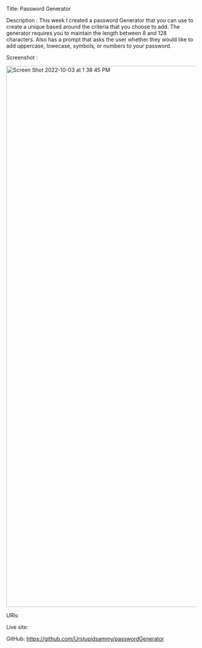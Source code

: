 Title: Password Generator

Description :
This week I created a password Generator that you can use to create a unique based around the criteria that you choose to add. The generator requires you to maintain the length between 8 and 128 characters. Also has a prompt that asks the user whether they would like to add uppercase, lowecase, symbols, or numbers to your password.

Screenshot :

<img width="1440" alt="Screen Shot 2022-10-03 at 1 38 45 PM" src="https://user-images.githubusercontent.com/112736514/193678013-b7bd1665-9f7d-4e71-8487-21a88a7adad5.png">


URls:

Live site:

GitHub: https://github.com/Urstupidsammy/passwordGenerator
